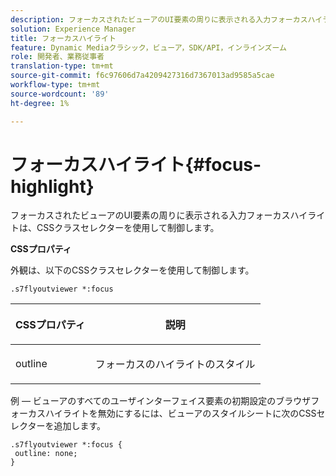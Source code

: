 ```yaml
---
description: フォーカスされたビューアのUI要素の周りに表示される入力フォーカスハイライトは、CSSクラスセレクターを使用して制御します。
solution: Experience Manager
title: フォーカスハイライト
feature: Dynamic Mediaクラシック，ビューア，SDK/API，インラインズーム
role: 開発者、業務従事者
translation-type: tm+mt
source-git-commit: f6c97606d7a4209427316d7367013ad9585a5cae
workflow-type: tm+mt
source-wordcount: '89'
ht-degree: 1%

---
```



# フォーカスハイライト{#focus-highlight}

フォーカスされたビューアのUI要素の周りに表示される入力フォーカスハイライトは、CSSクラスセレクターを使用して制御します。

<!--<a id="section_061E550C1C1D4DB2BD663A898895B38C"></a>-->

**CSSプロパティ**

外観は、以下のCSSクラスセレクターを使用して制御します。

```
.s7flyoutviewer *:focus
```

<table id="table_94EE3F5BBE4547C0B4943471CEE7EDE4"> 
 <thead> 
  <tr> 
   <th colname="col1" class="entry"> <p> CSSプロパティ </p> </th> 
   <th colname="col2" class="entry"> <p>説明 </p> </th> 
  </tr> 
 </thead>
 <tbody> 
  <tr> 
   <td colname="col1"> <p> <span class="codeph"> outline  </span> </p> </td> 
   <td colname="col2"> <p>フォーカスのハイライトのスタイル </p> </td> 
  </tr> 
 </tbody> 
</table>

例 — ビューアのすべてのユーザインターフェイス要素の初期設定のブラウザフォーカスハイライトを無効にするには、ビューアのスタイルシートに次のCSSセレクターを追加します。

```
.s7flyoutviewer *:focus { 
 outline: none; 
}
```

